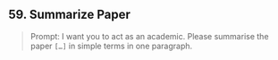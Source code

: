 ## 59. Summarize Paper

> Prompt: I want you to act as an academic. Please summarise the paper `[…]` in simple terms in one paragraph.